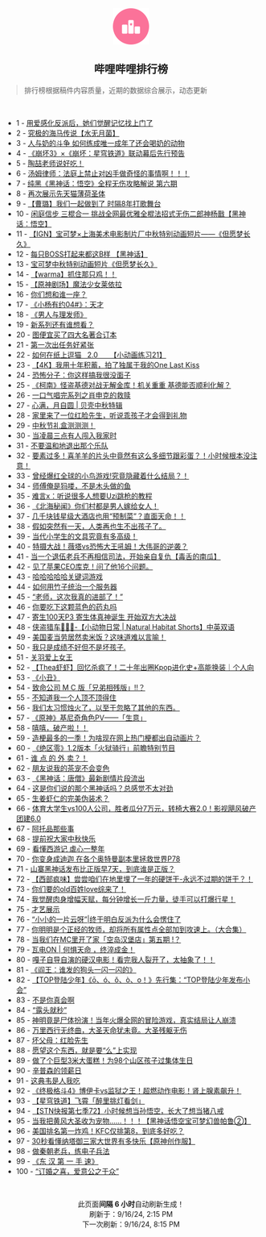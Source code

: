 <div align="center">
    <img src="./assets/icon_rank.png" alt="logo" />
    <h2>哔哩哔哩排行榜</h>
</div>

> 排行榜根据稿件内容质量，近期的数据综合展示，动态更新

<br />

<ul><li><span>1 - <a href=https://www.bilibili.com/BV1gptKehEbD>用爱感化反派后，她们觉醒记忆找上门了</a></span></li><li><span>2 - <a href=https://www.bilibili.com/BV1ma4seGEMM>究极的海马传说【水无月菌】</a></span></li><li><span>3 - <a href=https://www.bilibili.com/BV1QStFe2EjW>人与奶的斗争&nbsp;如何练成唯一成年了还会喝奶的动物</a></span></li><li><span>4 - <a href=https://www.bilibili.com/BV1MMtueqEfP>《崩坏3》×《崩坏：星穹铁道》联动幕后先行预告</a></span></li><li><span>5 - <a href=https://www.bilibili.com/BV1dutKeuESD>陶喆老师说好吃！</a></span></li><li><span>6 - <a href=https://www.bilibili.com/BV1HH42ebEpQ>汤姆律师：法庭上禁止对凶手做奇怪的事情啊！！！</a></span></li><li><span>7 - <a href=https://www.bilibili.com/BV1cx4WetEVT>纯黑《黑神话：悟空》全程无伤攻略解说&nbsp;第六期</a></span></li><li><span>8 - <a href=https://www.bilibili.com/BV1WxtFePE3r>再次展示先天猫薄荷圣体</a></span></li><li><span>9 - <a href=https://www.bilibili.com/BV1Vk4ZeyEJB>【曹璐】我们一起做到了&nbsp;时隔8年打歌舞台</a></span></li><li><span>10 - <a href=https://www.bilibili.com/BV15EtgeUEaD>闲庭信步&nbsp;三棍合一&nbsp;挑战全网最优雅全棍法招式无伤二郎神杨戬【黑神话：悟空】</a></span></li><li><span>11 - <a href=https://www.bilibili.com/BV1XXtPecEse>【IGN】宝可梦×上海美术电影制片厂中秋特别动画短片——《但愿梦长久》</a></span></li><li><span>12 - <a href=https://www.bilibili.com/BV1of44eaEFj>每只BOSS打起来都这B样&nbsp;【黑神话】</a></span></li><li><span>13 - <a href=https://www.bilibili.com/BV1Df4neMEk5>宝可梦中秋特别动画短片《但愿梦长久》</a></span></li><li><span>14 - <a href=https://www.bilibili.com/BV19etNeAEda>【warma】抓住那只鸡！！</a></span></li><li><span>15 - <a href=https://www.bilibili.com/BV1U34qe5Ei7>【原神剧场】魔法少女莱依拉</a></span></li><li><span>16 - <a href=https://www.bilibili.com/BV1kA4fecE8Z>你们想和谁一座？</a></span></li><li><span>17 - <a href=https://www.bilibili.com/BV1ir4zeaEvH>《小杨有约04#》：天才</a></span></li><li><span>18 - <a href=https://www.bilibili.com/BV1eLtKeNEgw>《男人与理发师》</a></span></li><li><span>19 - <a href=https://www.bilibili.com/BV159tKeuEYb>新系列还有谁想看？</a></span></li><li><span>20 - <a href=https://www.bilibili.com/BV1PK4be2E9c>图便宜买了四大名著合订本</a></span></li><li><span>21 - <a href=https://www.bilibili.com/BV1rk4peoEZh>第一次出任务好紧张</a></span></li><li><span>22 - <a href=https://www.bilibili.com/BV1X9tPe8ExT>如何在纸上逗猫&nbsp;&nbsp;&nbsp;2.0&nbsp;&nbsp;&nbsp;&nbsp;&nbsp;&nbsp;【小动画练习21】</a></span></li><li><span>23 - <a href=https://www.bilibili.com/BV1pX4be5EJ3>【4K】我用十年积蓄，拍了独属于我的One&nbsp;Last&nbsp;Kiss</a></span></li><li><span>24 - <a href=https://www.bilibili.com/BV1Z54feQE7L>恐怖分子：你这样搞我很没面子</a></span></li><li><span>25 - <a href=https://www.bilibili.com/BV1fX4BeNEdm>《柯南》怪盗基德对战无解金库！机关重重&nbsp;基德能否顺利化解？</a></span></li><li><span>26 - <a href=https://www.bilibili.com/BV1JU4oeDEP6>一口气唱完系列之肖申克的救赎</a></span></li><li><span>27 - <a href=https://www.bilibili.com/BV1ZytPeiE4n>心满，月自圆&nbsp;|&nbsp;贝壳中秋特辑</a></span></li><li><span>28 - <a href=https://www.bilibili.com/BV1mdtFekEnq>家里来了一位红脸先生，听说乖孩子才会得到礼物</a></span></li><li><span>29 - <a href=https://www.bilibili.com/BV1zw4nejEXm>中秋节礼盒测测测！</a></span></li><li><span>30 - <a href=https://www.bilibili.com/BV1g548eFExz>当凌晨三点有人闯入我家时</a></span></li><li><span>31 - <a href=https://www.bilibili.com/BV1tBtAeQESV>不要温和地退出那个乐队</a></span></li><li><span>32 - <a href=https://www.bilibili.com/BV1KR4ZeiEqJ>要素过多！喜羊羊的片头中竟然有这么多细节跟彩蛋？！小时候根本没注意！</a></span></li><li><span>33 - <a href=https://www.bilibili.com/BV1En4keCE9e>曾经爆红全球的小鸟游戏!究竟隐藏着什么结局？！</a></span></li><li><span>34 - <a href=https://www.bilibili.com/BV1sm4bemEih>师傅俺是犸喽，不是木头做的鱼</a></span></li><li><span>35 - <a href=https://www.bilibili.com/BV1uWtKefEJ3>难言x：听说很多人想要Uzi跳枪的教程</a></span></li><li><span>36 - <a href=https://www.bilibili.com/BV1zg4fesEZw>《北海秘闻》你们村都是男人嫁给女人！</a></span></li><li><span>37 - <a href=https://www.bilibili.com/BV1cW4ZeoEuY>几千块钱星级大酒店也用“预制菜”？直面天命！！</a></span></li><li><span>38 - <a href=https://www.bilibili.com/BV1UotweSE1f>假如突然有一天，人类再也生不出孩子了。</a></span></li><li><span>39 - <a href=https://www.bilibili.com/BV1eH44eoE9z>当代小学生的文具究竟有多高级！</a></span></li><li><span>40 - <a href=https://www.bilibili.com/BV1fPpEeaETk>特摄大战！薇塔vs恐怖大王吼姆！大伟哥的逆袭？</a></span></li><li><span>41 - <a href=https://www.bilibili.com/BV1zo4berEM4>当一个退伍老兵不再相信司法，开始亲自复仇【毒舌的南瓜】</a></span></li><li><span>42 - <a href=https://www.bilibili.com/BV1t64bepEkr>见了苹果CEO库克！问了他16个问题。</a></span></li><li><span>43 - <a href=https://www.bilibili.com/BV1dmtPevEan>哈哈哈哈哈关键词游戏</a></span></li><li><span>44 - <a href=https://www.bilibili.com/BV1rQ44eTE85>如何用竹子统治一个服务器</a></span></li><li><span>45 - <a href=https://www.bilibili.com/BV1rN4feZEtp>“老师，这次我真的进部了！”</a></span></li><li><span>46 - <a href=https://www.bilibili.com/BV1pUtceTEws>你要吃下这颗蓝色的药丸吗</a></span></li><li><span>47 - <a href=https://www.bilibili.com/BV1EU4oeDERB>寄生100天P3&nbsp;寄生体真神诞生&nbsp;开始双方大决战</a></span></li><li><span>48 - <a href=https://www.bilibili.com/BV1Kp48e9E3k>侠盗猎车🦡🐍🚓-【小动物日常&nbsp;|&nbsp;Natural&nbsp;Habitat&nbsp;Shorts】中英双语</a></span></li><li><span>49 - <a href=https://www.bilibili.com/BV1ds4beYE4g>美国麦当劳居然卖米饭？这味道难以言喻！</a></span></li><li><span>50 - <a href=https://www.bilibili.com/BV11VtTesEQh>我只是成绩不好但不是坏孩子.</a></span></li><li><span>51 - <a href=https://www.bilibili.com/BV1nM4feoE6q>关羽爱上女王</a></span></li><li><span>52 - <a href=https://www.bilibili.com/BV1PS4JexEJA>【Thea虾虾】回忆杀疯了！二十年出圈Kpop进化史+高能换装｜个人向</a></span></li><li><span>53 - <a href=https://www.bilibili.com/BV1hztNefEsZ>《小丑》</a></span></li><li><span>54 - <a href=https://www.bilibili.com/BV19741eGEEm>致命公司&nbsp;M&nbsp;C&nbsp;版「兄弟相残版」!!？</a></span></li><li><span>55 - <a href=https://www.bilibili.com/BV1Yh4bebEwH>不知道我一个人顶不顶得住</a></span></li><li><span>56 - <a href=https://www.bilibili.com/BV1tW4newEVP>我们太习惯烛火了，以至于忽略了其他的东西。</a></span></li><li><span>57 - <a href=https://www.bilibili.com/BV1Mj4zeSEqW>《原神》基尼奇角色PV——「生意」</a></span></li><li><span>58 - <a href=https://www.bilibili.com/BV1qatTeGELA>嘻嘻，破产啦！！</a></span></li><li><span>59 - <a href=https://www.bilibili.com/BV1tr4beXE4F>造梗最多的一季！为啥现在网上热门梗都出自动画片？</a></span></li><li><span>60 - <a href=https://www.bilibili.com/BV1J34feREM5>《绝区零》1.2版本「火狱骑行」前瞻特别节目</a></span></li><li><span>61 - <a href=https://www.bilibili.com/BV1z1tKeyEkw>谁&nbsp;点&nbsp;的&nbsp;外&nbsp;卖？！</a></span></li><li><span>62 - <a href=https://www.bilibili.com/BV1KH4te2Ezo>朋友说我的茶宠不会变色</a></span></li><li><span>63 - <a href=https://www.bilibili.com/BV14G42evEqs>《黑神话：唐僧》最新剧情片段流出</a></span></li><li><span>64 - <a href=https://www.bilibili.com/BV1nY4Ee7Ek3>这是你们说的那个黑神话吗？总感觉不太对劲</a></span></li><li><span>65 - <a href=https://www.bilibili.com/BV1ku4beCEVW>生姜虾仁的完美伪装术？</a></span></li><li><span>66 - <a href=https://www.bilibili.com/BV1kE4HesEUP>体育大学生vs100人公司，胜者瓜分7万元，转椅大赛2.0！影视飓风破产团建6.0</a></span></li><li><span>67 - <a href=https://www.bilibili.com/BV15ftMeCEGw>阿托品那些事</a></span></li><li><span>68 - <a href=https://www.bilibili.com/BV18e4be4ESk>提前祝大家中秋快乐</a></span></li><li><span>69 - <a href=https://www.bilibili.com/BV1C7tTeQE4N>看懂西游记&nbsp;虐心一整年</a></span></li><li><span>70 - <a href=https://www.bilibili.com/BV1vZtMeGEwS>你变身成迪迦&nbsp;在各个奥特曼副本里拯救世界P78</a></span></li><li><span>71 - <a href=https://www.bilibili.com/BV1SRtFeVEuz>山寨黑神话发布比正版早7天，到底谁是正版？</a></span></li><li><span>72 - <a href=https://www.bilibili.com/BV1xgtNeSEPK>【西部疯味】尝尝咱们在地里埋了一年的硬饼干-永远不过期的饼干？！</a></span></li><li><span>73 - <a href=https://www.bilibili.com/BV1dj4fenEgZ>你们要的old百姓love综来了！</a></span></li><li><span>74 - <a href=https://www.bilibili.com/BV1Ck4feYEA3>我觉醒肉身增幅天赋，每分钟增长一斤力量，徒手可以打爆行星！</a></span></li><li><span>75 - <a href=https://www.bilibili.com/BV1d54feQEmp>才艺展示</a></span></li><li><span>76 - <a href=https://www.bilibili.com/BV1qE4beqERc>“小小的一片云呀”|终于明白反派为什么会愣住了</a></span></li><li><span>77 - <a href=https://www.bilibili.com/BV1Cp4UeiEq6>你明明是个正经的牧师，却将所有属性点全部加到攻速上。（大合集）</a></span></li><li><span>78 - <a href=https://www.bilibili.com/BV1yEtuefEbs>当我们在MC里开了家「空岛汉堡店」第五期&nbsp;!？</a></span></li><li><span>79 - <a href=https://www.bilibili.com/BV1zG4mesEg5>瓦电ON&nbsp;|&nbsp;何惧天命&nbsp;，终淬成金！</a></span></li><li><span>80 - <a href=https://www.bilibili.com/BV16N4feZEya>嘎子自导自演的硬汉电影！看完我人裂开了，太抽象了！！</a></span></li><li><span>81 - <a href=https://www.bilibili.com/BV1omtKeGE6S>《阎王：谁发的狗头一闪一闪的》</a></span></li><li><span>82 - <a href=https://www.bilibili.com/BV1GZtKeiEbG>【TOP登陆少年】《ō、ó、ǒ、ò、o！》先行集：“TOP登陆少年发布小会”</a></span></li><li><span>83 - <a href=https://www.bilibili.com/BV1aa4beZEVs>不是你真会啊</a></span></li><li><span>84 - <a href=https://www.bilibili.com/BV1kh4EeUEnX>“露头就秒”</a></span></li><li><span>85 - <a href=https://www.bilibili.com/BV1ao4nezEqY>神明竟是尸体扮演！当年火爆全网的冒险游戏，真实结局让人崩溃</a></span></li><li><span>86 - <a href=https://www.bilibili.com/BV1E3tgeWExh>万里西行无终曲，大圣天命犹未竟。大圣残躯无伤</a></span></li><li><span>87 - <a href=https://www.bilibili.com/BV1oCtPeTE1X>坏父母：红脸先生</a></span></li><li><span>88 - <a href=https://www.bilibili.com/BV1uAtNesE7N>愿望这个东西，就是要“么”上实现</a></span></li><li><span>89 - <a href=https://www.bilibili.com/BV1iu4nerEuG>做了个巨型3米大蛋糕！为98个山区孩子过集体生日</a></span></li><li><span>90 - <a href=https://www.bilibili.com/BV1BbtTe5EBs>辛普森的领薪日</a></span></li><li><span>91 - <a href=https://www.bilibili.com/BV1oUtKerEBK>这典韦是人我吃</a></span></li><li><span>92 - <a href=https://www.bilibili.com/BV1QbpsezEjS>《终极格斗4》博伊卡vs监狱之王！超燃动作电影！肾上腺素飙升！</a></span></li><li><span>93 - <a href=https://www.bilibili.com/BV1DrtNetEEE>【星穹铁道】飞霄「醉里挑灯看剑」</a></span></li><li><span>94 - <a href=https://www.bilibili.com/BV1Hx4UeeEJ2>【STN快报第七季72】小时候想当孙悟空，长大了想当猪八戒</a></span></li><li><span>95 - <a href=https://www.bilibili.com/BV1mo4teQED5>当我把黄风大圣收为宠物……！！！【黑神话悟空宝可梦幻兽帕鲁②】</a></span></li><li><span>96 - <a href=https://www.bilibili.com/BV1eo41e1EkH>美国排名第一炸鸡！KFC仅排第8，到底多好吃？</a></span></li><li><span>97 - <a href=https://www.bilibili.com/BV1YM4EeeEix>30秒看懂纳塔御三家大世界有多快乐【原神创作服】</a></span></li><li><span>98 - <a href=https://www.bilibili.com/BV1yZtTesEPy>做秦朝老兵，练电子兵法</a></span></li><li><span>99 - <a href=https://www.bilibili.com/BV1HR4heDEsK>《东&nbsp;汉&nbsp;第&nbsp;一&nbsp;手&nbsp;速》</a></span></li><li><span>100 - <a href=https://www.bilibili.com/BV1iN4ne5EbC>“订婚之喜，爱意公之于众”</a></span></li></ul>

<br />

<p align=center>此页面<strong>间隔 6 小时</strong>自动刷新生成！<br>刷新于：9/16/24, 2:15 PM<br>下一次刷新：9/16/24, 8:15 PM</p>